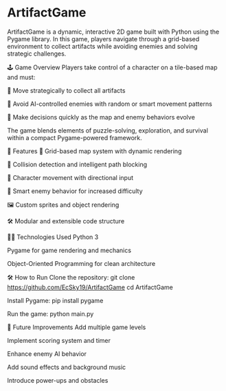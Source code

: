 # ArtifactGame
ArtifactGame is a dynamic, interactive 2D game built with Python using the Pygame library. In this game, players navigate through a grid-based environment to collect artifacts while avoiding enemies and solving strategic challenges.

🕹️ Game Overview
Players take control of a character on a tile-based map and must:

🧭 Move strategically to collect all artifacts

👾 Avoid AI-controlled enemies with random or smart movement patterns

🧠 Make decisions quickly as the map and enemy behaviors evolve

The game blends elements of puzzle-solving, exploration, and survival within a compact Pygame-powered framework.

🚀 Features
🧱 Grid-based map system with dynamic rendering

🎯 Collision detection and intelligent path blocking

🧍 Character movement with directional input

👀 Smart enemy behavior for increased difficulty

🖼 Custom sprites and object rendering

🛠 Modular and extensible code structure

🧑‍💻 Technologies Used
Python 3

Pygame for game rendering and mechanics

Object-Oriented Programming for clean architecture

🛠 How to Run
Clone the repository:
git clone https://github.com/EcSky19/ArtifactGame
cd ArtifactGame

Install Pygame:
pip install pygame

Run the game:
python main.py

📌 Future Improvements
Add multiple game levels

Implement scoring system and timer

Enhance enemy AI behavior

Add sound effects and background music

Introduce power-ups and obstacles

